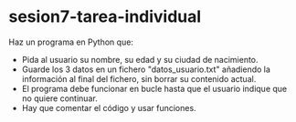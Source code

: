 # sesion7-tarea-individual

Haz un programa en Python que:
- Pida al usuario su nombre, su edad y su ciudad de nacimiento.
- Guarde los 3 datos en un fichero "datos_usuario.txt" añadiendo la información al final del fichero, sin borrar su contenido actual.
- El programa debe funcionar en bucle hasta que el usuario indique que no quiere continuar.
- Hay que comentar el código y usar funciones.
